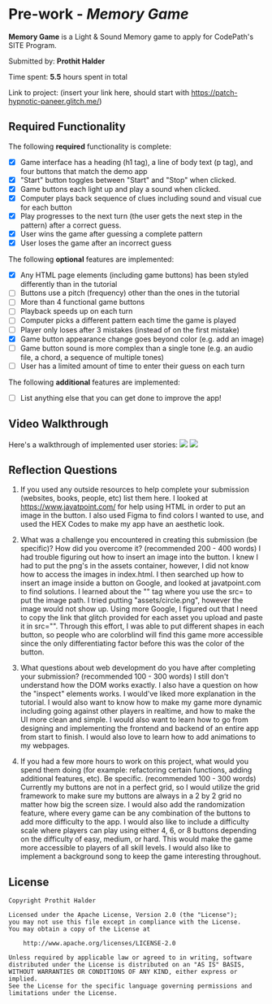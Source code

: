 # Pre-work - *Memory Game*

**Memory Game** is a Light & Sound Memory game to apply for CodePath's SITE Program. 

Submitted by: **Prothit Halder**

Time spent: **5.5** hours spent in total

Link to project: (insert your link here, should start with https://patch-hypnotic-paneer.glitch.me/)

## Required Functionality

The following **required** functionality is complete:

* [x] Game interface has a heading (h1 tag), a line of body text (p tag), and four buttons that match the demo app
* [x] "Start" button toggles between "Start" and "Stop" when clicked. 
* [x] Game buttons each light up and play a sound when clicked. 
* [x] Computer plays back sequence of clues including sound and visual cue for each button
* [x] Play progresses to the next turn (the user gets the next step in the pattern) after a correct guess. 
* [x] User wins the game after guessing a complete pattern
* [x] User loses the game after an incorrect guess

The following **optional** features are implemented:

* [x] Any HTML page elements (including game buttons) has been styled differently than in the tutorial
* [ ] Buttons use a pitch (frequency) other than the ones in the tutorial
* [ ] More than 4 functional game buttons
* [ ] Playback speeds up on each turn
* [ ] Computer picks a different pattern each time the game is played
* [ ] Player only loses after 3 mistakes (instead of on the first mistake)
* [x] Game button appearance change goes beyond color (e.g. add an image)
* [ ] Game button sound is more complex than a single tone (e.g. an audio file, a chord, a sequence of multiple tones)
* [ ] User has a limited amount of time to enter their guess on each turn

The following **additional** features are implemented:

- [ ] List anything else that you can get done to improve the app!

## Video Walkthrough

Here's a walkthrough of implemented user stories:
![](https://i.imgur.com/uNuKo2B.gif)
![](https://i.imgur.com/Ke4NMKb.gif)


## Reflection Questions
1. If you used any outside resources to help complete your submission (websites, books, people, etc) list them here. 
  I looked at https://www.javatpoint.com/ for help using HTML in order to put an image in the button. I also used Figma to find colors I wanted to use, and used the HEX Codes to make my app have an aesthetic look.

2. What was a challenge you encountered in creating this submission (be specific)? How did you overcome it? (recommended 200 - 400 words) 
  I had trouble figuring out how to insert an image into the button. I knew I had to put the png's in the assets container, however, I did not know how to access the images in index.html.
  I then searched up how to insert an image inside a button on Google, and looked at javatpoint.com to find solutions. I learned about the "<img>" tag where you use the src= to put the image path.
  I tried putting "assets/circle.png", however the image would not show up. Using more Google, I figured out that I need to copy the link that glitch provided for each asset you upload and paste it in src="".
  Through this effort, I was able to put different shapes in each button, so people who are colorblind will find this game more accessible since the only differentiating factor before this was the color of the button.

3. What questions about web development do you have after completing your submission? (recommended 100 - 300 words) 
  I still don't understand how the DOM works exactly. I also have a question on how the "inspect" elements works. I would've liked more explanation in the tutorial. 
  I would also want to know how to make my game more dynamic including going against other players in realtime, and how to make the UI more clean and simple. 
  I would also want to learn how to go from designing and implementing the frontend and backend of an entire app from start to finish. I would also love to learn how to add animations to my webpages. 

4. If you had a few more hours to work on this project, what would you spend them doing (for example: refactoring certain functions, adding additional features, etc). Be specific. (recommended 100 - 300 words) 
  Currently my buttons are not in a perfect grid, so I would utilize the grid framework to make sure my buttons are always in a 2 by 2 grid no matter how big the screen size.
  I would also add the randomization feature, where every game can be any combination of the buttons to add more difficulty to the app. I would also like to include a difficulty scale where players can play using either 4, 6, or 8 buttons depending on the difficulty of easy, medium, or hard.
  This would make the game more accessible to players of all skill levels. I would also like to implement a background song to keep the game interesting throughout. 


## License

    Copyright Prothit Halder

    Licensed under the Apache License, Version 2.0 (the "License");
    you may not use this file except in compliance with the License.
    You may obtain a copy of the License at

        http://www.apache.org/licenses/LICENSE-2.0

    Unless required by applicable law or agreed to in writing, software
    distributed under the License is distributed on an "AS IS" BASIS,
    WITHOUT WARRANTIES OR CONDITIONS OF ANY KIND, either express or implied.
    See the License for the specific language governing permissions and
    limitations under the License.
